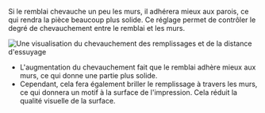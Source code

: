 Si le remblai chevauche un peu les murs, il adhérera mieux aux parois, ce qui rendra la pièce beaucoup plus solide. Ce réglage permet de contrôler le degré de chevauchement entre le remblai et les murs.

![Une visualisation du chevauchement des remplissages et de la distance d'essuyage](../../../articles/images/infill_overlap.svg)

* L'augmentation du chevauchement fait que le remblai adhère mieux aux murs, ce qui donne une partie plus solide.
* Cependant, cela fera également briller le remplissage à travers les murs, ce qui donnera un motif à la surface de l'impression. Cela réduit la qualité visuelle de la surface.

